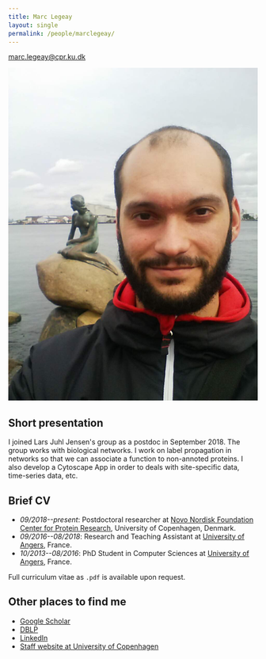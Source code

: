 ```yaml
---
title: Marc Legeay 
layout: single
permalink: /people/marclegeay/
---
```


<marc.legeay@cpr.ku.dk>

![Photo of Marc Legeay](people_marclegeay.jpg)

## Short presentation

I joined Lars Juhl Jensen's group as a postdoc in September 2018. The group works with biological networks. I work on label propagation in networks so that we can associate a function to non-annoted proteins. I also develop a Cytoscape App in order to deals with site-specific data, time-series data, etc.

## Brief CV

- *09/2018--present*: Postdoctoral researcher at [Novo Nordisk Foundation Center for Protein Research](http://www.cpr.ku.dk/), University of Copenhagen, Denmark.  
- *09/2016--08/2018*: Research and Teaching Assistant at [University of Angers](http://www.univ-angers.fr/en/index.html), France.  
- *10/2013--08/2016*: PhD Student in Computer Sciences at [University of Angers](http://www.univ-angers.fr/en/index.html), France.

Full curriculum vitae as `.pdf` is available upon request.

## Other places to find me

- [Google Scholar](https://scholar.google.com/citations?user=I_nVyKAAAAAJ&hl=en)
- [DBLP](https://dblp.uni-trier.de/pers/hd/l/Legeay:Marc)
- [LinkedIn](https://www.linkedin.com/in/marc-legeay-07324969)
- [Staff website at University of Copenhagen](https://www.cpr.ku.dk/staff/?pure=en/persons/636426)
